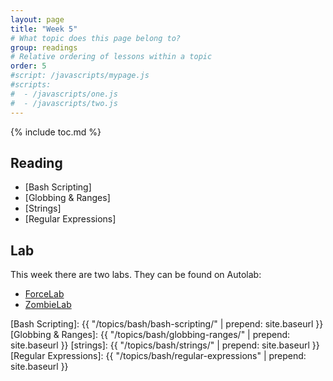 ```yaml
---
layout: page
title: "Week 5"
# What topic does this page belong to?
group: readings
# Relative ordering of lessons within a topic
order: 5
#script: /javascripts/mypage.js
#scripts:
#  - /javascripts/one.js
#  - /javascripts/two.js
---
```


{% include toc.md %}

## Reading

- [Bash Scripting]
- [Globbing & Ranges]
- [Strings]
- [Regular Expressions]

## Lab

This week there are two labs. They can be found on Autolab:

- [ForceLab](https://autolab.andrew.cmu.edu/courses/07131-f18/assessments/forcelab)
- [ZombieLab](https://autolab.andrew.cmu.edu/courses/07131-f18/assessments/zombielab)


[Bash Scripting]:    {{ "/topics/bash/bash-scripting/"  | prepend: site.baseurl }}
[Globbing & Ranges]: {{ "/topics/bash/globbing-ranges/" | prepend: site.baseurl }}
[strings]:           {{ "/topics/bash/strings/"         | prepend: site.baseurl }}
[Regular Expressions]: {{ "/topics/bash/regular-expressions" | prepend: site.baseurl }}
